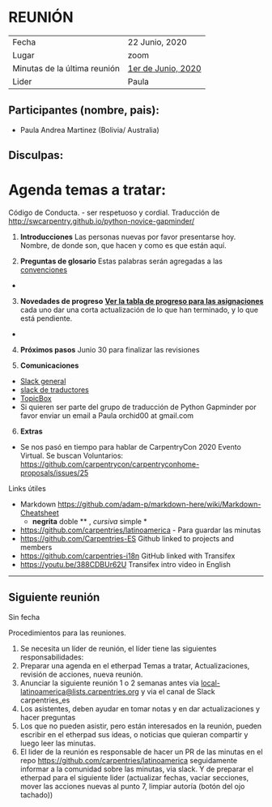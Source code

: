 # REUNIÓN 

|||
|--|--|
| Fecha | 22 Junio, 2020 |
| Lugar | zoom|
| Minutas de la última reunión | [1er de Junio, 2020](https://github.com/carpentries/latinoamerica/blob/master/traducciones/minutos/2020-05-19.md ) |
| Lider | Paula|

## Participantes (nombre, pais):
* Paula Andrea Martinez (Bolivia/ Australia) 

## Disculpas:

# Agenda temas a tratar:

Código de Conducta. - ser respetuoso y cordial.
Traducción de http://swcarpentry.github.io/python-novice-gapminder/ 

1. **Introducciones**
Las personas nuevas por favor presentarse hoy. Nombre, de donde son, que hacen y como es que están aquí.

2. **Preguntas de glosario** 
Estas palabras serán agregadas a las [convenciones](https://github.com/Carpentries-ES/board/blob/master/Convenciones_Traduccion.md)
*

3. **Novedades de progreso**
[**Ver la tabla de progreso para las asignaciones**](https://github.com/carpentries/latinoamerica/blob/master/traducciones/projects/swc-python-gapminder/fechas-progreso.md)
cada uno dar una corta actualización de lo que han terminado, y lo que está pendiente.
*


4. **Próximos pasos**
Junio 30 para finalizar las revisiones


5. **Comunicaciones**
- [Slack general](https://swcarpentry.slack.com)
- [slack de traductores](equipotraducciones.slack.com )
- [TopicBox](https://carpentries.topicbox.com/groups/local-latinoamerica)
- Si quieren ser parte del grupo de traducción de Python Gapminder por favor enviar un email a Paula orchid00 at gmail.com
    
6. **Extras**
- Se nos pasó en tiempo para hablar de CarpentryCon 2020 Evento Virtual. Se buscan Voluntarios:
https://github.com/carpentrycon/carpentryconhome-proposals/issues/25

Links útiles
- Markdown https://github.com/adam-p/markdown-here/wiki/Markdown-Cheatsheet
   *  **negrita** doble ** , *cursiva* simple *
- https://github.com/carpentries/latinoamerica - Para guardar las minutas
- https://github.com/Carpentries-ES Github linked to projects and members
- https://github.com/carpentries-i18n  GitHub linked with Transifex
- https://youtu.be/388CDBUr62U Transifex intro video in English



-------------------------------------------------------


## Siguiente reunión
Sin fecha

Procedimientos para las reuniones.
1. Se necesita un líder de reunión, el líder tiene las siguientes responsabilidades:
2. Preparar una agenda en el etherpad Temas a tratar, Actualizaciones, revisión de acciones, nueva reunión.
3. Anunciar la siguiente reunión 1 o 2 semanas antes via local-latinoamerica@lists.carpentries.org y via el canal de Slack carpentries_es 
4. Los asistentes, deben ayudar en tomar notas y en dar actualizaciones y hacer preguntas
5. Los que no pueden asistir, pero están interesados en la reunión, pueden escribir en el etherpad sus ideas, o noticias que quieran compartir y luego leer las minutas.
6. El lider de la reunión es responsable de hacer un PR de las minutas en el repo https://github.com/carpentries/latinoamerica seguidamente informar a la comunidad sobre las minutas, via slack. Y de preparar el etherpad para el siguiente lider (actualizar fechas, vaciar secciones, mover las acciones nuevas al punto 7, limpiar autoría (botón del ojo tachado))
